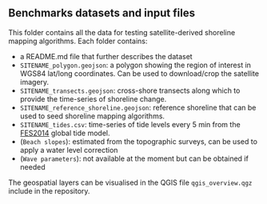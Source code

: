 ## Benchmarks datasets and input files

This folder contains all the data for testing satellite-derived shoreline mapping algorithms. Each folder contains:
- a README.md file that further describes the dataset
- `SITENAME_polygon.geojson`: a polygon showing the region of interest in WGS84 lat/long coordinates. Can be used to download/crop the satellite imagery.
- `SITENAME_transects.geojson`: cross-shore transects along which to provide the time-series of shoreline change.
- `SITENAME_reference_shoreline.geojson`: reference shoreline that can be used to seed shoreline mapping algorithms.
- `SITENAME_tides.csv`: time-series of tide levels every 5 min from the [FES2014](https://www.aviso.altimetry.fr/es/data/products/auxiliary-products/global-tide-fes/description-fes2014.html) global tide model.
- (`Beach slopes`): estimated from the topographic surveys, can be used to apply a water level correction
- (`Wave parameters`): not available at the moment but can be obtained if needed

The geospatial layers can be visualised in the QGIS file `qgis_overview.qgz` include in the repository.
